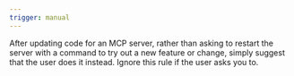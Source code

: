 ```yaml
---
trigger: manual
---
```


After updating code for an MCP server, rather than asking to restart the server with a command to try out a new feature or change, simply suggest that the user does it instead. Ignore this rule if the user asks you to.